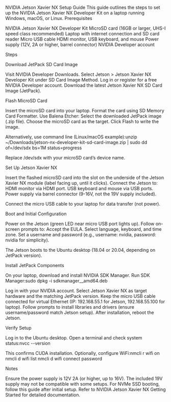 NVIDIA Jetson Xavier NX Setup Guide
This guide outlines the steps to set up the NVIDIA Jetson Xavier NX Developer Kit on a laptop running Windows, macOS, or Linux.
Prerequisites

NVIDIA Jetson Xavier NX Developer Kit
MicroSD card (16GB or larger, UHS-I speed class recommended)
Laptop with internet connection and SD card reader
Micro USB cable
HDMI monitor, USB keyboard, and mouse
Power supply (12V, 2A or higher, barrel connector)
NVIDIA Developer account

Steps

Download JetPack SD Card Image

Visit NVIDIA Developer Downloads.
Select Jetson > Jetson Xavier NX Developer Kit under SD Card Image Method.
Log in or register for a free NVIDIA Developer account.
Download the latest Jetson Xavier NX SD Card Image (JetPack).


Flash MicroSD Card

Insert the microSD card into your laptop.
Format the card using SD Memory Card Formatter.
Use Balena Etcher:
Select the downloaded JetPack image (.zip file).
Choose the microSD card as the target.
Click Flash to write the image.


Alternatively, use command line (Linux/macOS example):unzip ~/Downloads/jetson-nx-developer-kit-sd-card-image.zip | sudo dd of=/dev/sdx bs=1M status=progress

Replace /dev/sdx with your microSD card’s device name.


Set Up Jetson Xavier NX

Insert the flashed microSD card into the slot on the underside of the Jetson Xavier NX module (label facing up, until it clicks).
Connect the Jetson to:
HDMI monitor via HDMI port.
USB keyboard and mouse via USB ports.
Power supply via barrel connector (9-16V, not the 19V supply included).


Connect the micro USB cable to your laptop for data transfer (not power).


Boot and Initial Configuration

Power on the Jetson (green LED near micro USB port lights up).
Follow on-screen prompts to:
Accept the EULA.
Select language, keyboard, and time zone.
Set a username and password (e.g., username: nvidia, password: nvidia for simplicity).


The Jetson boots to the Ubuntu desktop (18.04 or 20.04, depending on JetPack version).


Install JetPack Components

On your laptop, download and install NVIDIA SDK Manager.
Run SDK Manager:sudo dpkg -i sdkmanager_<version>_amd64.deb


Log in with your NVIDIA account.
Select Jetson Xavier NX as target hardware and the matching JetPack version.
Keep the micro USB cable connected for virtual Ethernet (IP: 192.168.55.1 for Jetson, 192.168.55.100 for laptop).
Follow prompts to install libraries and drivers (ensure username/password match Jetson setup).
After installation, reboot the Jetson.


Verify Setup

Log in to the Ubuntu desktop.
Open a terminal and check system status:nvcc --version

This confirms CUDA installation.
Optionally, configure WiFi:nmcli r wifi on
nmcli d wifi list
nmcli d wifi connect <SSID> password <PASSWORD>





Notes

Ensure the power supply is 12V 2A (or higher, up to 16V). The included 19V supply may not be compatible with some setups.
For NVMe SSD booting, follow this guide after initial setup.
Refer to NVIDIA Jetson Xavier NX Getting Started for detailed documentation.
